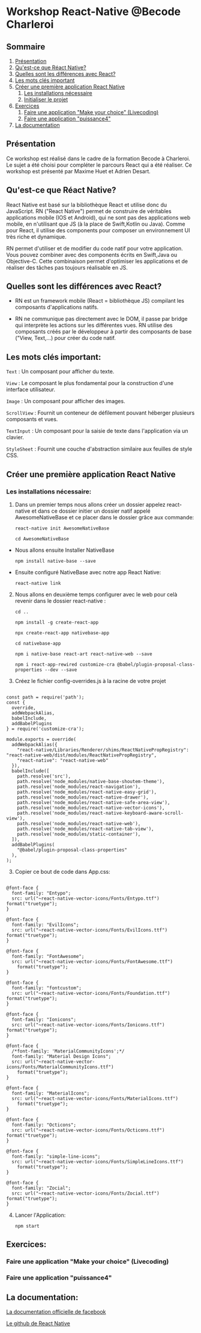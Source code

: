 # Workshop React-Native @Becode Charleroi

## Sommaire
1. [Présentation](#présentation)
2. [Qu'est-ce que Réact Native?](#quest-ce-que-réact-native)
3. [Quelles sont les différences avec React?](#quelles-sont-les-différences-avec-react)
4. [Les mots clés important](#les-mots-clés-important)
5. [Créer une première application React Native](#créer-une-première-application-react-native)
    1. [Les installations nécessaire](#les-installations-nécessaire)
    2. [Initialiser le projet](#initialiser-le-projet)
6. [Exercices](#exercices)
    1. [Faire une application "Make your choice" (Livecoding)](#faire-une-application-make-your-choice-Livecoding)
    2. [Faire une application "puissance4"](#faire-une-application-puissance4)
7. [La documentation](#la-documentation)


## Présentation

Ce workshop est réalisé dans le cadre de la formation Becode à Charleroi. Le sujet a été choisi pour compléter le parcours React qui a été réaliser. Ce workshop est présenté par Maxime Huet et Adrien Desart. 

## Qu'est-ce que Réact Native?

React Native est basé sur la bibliothèque React et utilise donc du JavaScript. RN ("React Native") permet de construire de véritables applications mobile (IOS et Android), qui ne sont pas des applications web mobile, en n'utilisant que JS (à la place de Swift,Kotlin ou Java). Comme pour React, il utilise des components pour composer un environnement UI très riche et dynamique. 

RN permet d'utiliser et de modifier du code natif pour votre application. Vous pouvez combiner avec des components écrits en Swift,Java ou Objective-C. Cette combinaison permet d'optimiser les applications et de réaliser des tâches pas toujours réalisable en JS.

## Quelles sont les différences avec React? 

* RN est un framework mobile (React = bibliothèque JS) compilant les composants d'applications natifs.

* RN ne communique pas directement avec le DOM, il passe par bridge qui interprète les actions sur les différentes vues. RN utilise des composants créés par le développeur à partir des composants de base ("View, Text,...) pour créer du code natif.

## Les mots clés important:

`Text` : Un composant pour afficher du texte.

`View` : Le composant le plus fondamental pour la construction d'une interface utilisateur.

`Image` : Un composant pour afficher des images.

`ScrollView` : Fournit un conteneur de défilement pouvant héberger plusieurs composants et vues.

`TextInput` : Un composant pour la saisie de texte dans l'application via un clavier.

`StyleSheet` : Fournit une couche d'abstraction similaire aux feuilles de style CSS.


## Créer une première application React Native
### Les installations nécessaire:

1. Dans un premier temps nous allons créer un dossier appelez react-native et dans ce dossier initier un dossier natif appelé AwesomeNativeBase et ce placer dans le dossier grâce aux commande: 

	```react-native init AwesomeNativeBase```

	```cd AwesomeNativeBase```

- Nous allons ensuite Installer NativeBase

	```npm install native-base --save```

- Ensuite configuré NativeBase avec notre app React Native: 

	```react-native link```


2. Nous allons en deuxième temps configurer avec le web pour celà revenir dans le dossier react-native :

	```cd ..```

	```npm install -g create-react-app```

	```npx create-react-app nativebase-app```

	```cd nativebase-app```

	```npm i native-base react-art react-native-web --save```

	```npm i react-app-rewired customize-cra @babel/plugin-proposal-class-properties --dev --save```

3. Créez le fichier config-overrides.js à la racine de votre projet

<pre><code>
const path = require('path');
const {
  override,
  addWebpackAlias,
  babelInclude,
  addBabelPlugins
} = require('customize-cra');

module.exports = override(
  addWebpackAlias({
    "react-native/Libraries/Renderer/shims/ReactNativePropRegistry": "react-native-web/dist/modules/ReactNativePropRegistry",
    "react-native": "react-native-web"
  }),
  babelInclude([
    path.resolve('src'),
    path.resolve('node_modules/native-base-shoutem-theme'),
    path.resolve('node_modules/react-navigation'),
    path.resolve('node_modules/react-native-easy-grid'),
    path.resolve('node_modules/react-native-drawer'),
    path.resolve('node_modules/react-native-safe-area-view'),
    path.resolve('node_modules/react-native-vector-icons'),
    path.resolve('node_modules/react-native-keyboard-aware-scroll-view'),
    path.resolve('node_modules/react-native-web'),
    path.resolve('node_modules/react-native-tab-view'),
    path.resolve('node_modules/static-container'),
  ]),
  addBabelPlugins(
    "@babel/plugin-proposal-class-properties"
  ),
);
</code></pre>

3. Copier ce bout de code dans App.css:

<pre><code>
@font-face {
  font-family: "Entypo";
  src: url("~react-native-vector-icons/Fonts/Entypo.ttf") format("truetype");
}

@font-face {
  font-family: "EvilIcons";
  src: url("~react-native-vector-icons/Fonts/EvilIcons.ttf") format("truetype");
}

@font-face {
  font-family: "FontAwesome";
  src: url("~react-native-vector-icons/Fonts/FontAwesome.ttf")
    format("truetype");
}

@font-face {
  font-family: "fontcustom";
  src: url("~react-native-vector-icons/Fonts/Foundation.ttf") format("truetype");
}

@font-face {
  font-family: "Ionicons";
  src: url("~react-native-vector-icons/Fonts/Ionicons.ttf") format("truetype");
}

@font-face {
  /*font-family: 'MaterialCommunityIcons';*/
  font-family: "Material Design Icons";
  src: url("~react-native-vector-icons/Fonts/MaterialCommunityIcons.ttf")
    format("truetype");
}

@font-face {
  font-family: "MaterialIcons";
  src: url("~react-native-vector-icons/Fonts/MaterialIcons.ttf")
    format("truetype");
}

@font-face {
  font-family: "Octicons";
  src: url("~react-native-vector-icons/Fonts/Octicons.ttf") format("truetype");
}

@font-face {
  font-family: "simple-line-icons";
  src: url("~react-native-vector-icons/Fonts/SimpleLineIcons.ttf")
    format("truetype");
}

@font-face {
  font-family: "Zocial";
  src: url("~react-native-vector-icons/Fonts/Zocial.ttf") format("truetype");
}
</code></pre>

4. Lancer l'Application:

	```npm start```

## Exercices:
### Faire une application "Make your choice" (Livecoding)
### Faire une application "puissance4"

## La documentation:

[La documentation officielle de facebook](https://facebook.github.io/react-native/)

[Le github de React Native](https://github.com/facebook/react-native)